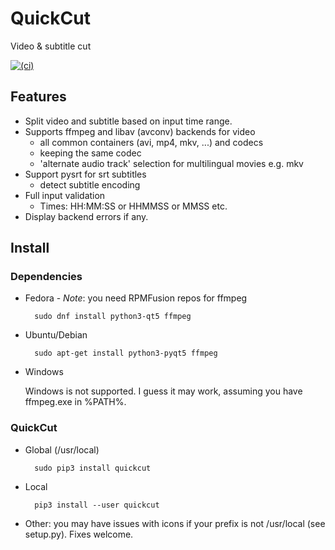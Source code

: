# QuickCut
Video &amp; subtitle cut

[![(ci)](https://secure.travis-ci.org/eddy-geek/quickcut.png?branch=master)](http://travis-ci.org/eddy-geek/quickcut)

## Features

* Split video and subtitle based on input time range.
* Supports ffmpeg and libav (avconv) backends for video
  * all common containers (avi, mp4, mkv, ...) and codecs
  * keeping the same codec
  * 'alternate audio track' selection for multilingual movies e.g. mkv
* Support pysrt for srt subtitles
  * detect subtitle encoding
* Full input validation
  * Times: HH:MM:SS or HHMMSS or MMSS etc.
* Display backend errors if any.

## Install

### Dependencies

* Fedora -
  *Note*: you need RPMFusion repos for ffmpeg

        sudo dnf install python3-qt5 ffmpeg

* Ubuntu/Debian

        sudo apt-get install python3-pyqt5 ffmpeg

* Windows

    Windows is not supported. I guess it may work, assuming you have ffmpeg.exe in %PATH%.


### QuickCut

* Global (/usr/local)

        sudo pip3 install quickcut

* Local

        pip3 install --user quickcut

* Other: you may have issues with icons if your prefix is not /usr/local (see setup.py). Fixes welcome.
